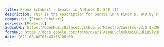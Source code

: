 ```yaml
---
title: Franz Schubert - Sonata in A Minor D. 848 (1)
description: This is the description for Sonata in A Minor D. 848 by Franz Schubert
composers: [Franz Schubert]
periods: [Romantic]
audioURL: https://OpenMusicDataset.github.io/Maestro/maestro-v3.0.0/2009/MIDI-Unprocessed_09_R2_2009_01_ORIG_MID--AUDIO_09_R2_2009_09_R2_2009_04_WAV.midi
formURL: https://docs.google.com/forms/d/e/1FAIpQLSclOskAmiCREQiLDSlv3PbG9b6iD-s4aAKf3EDfDBxt_682TA/viewform
date: 2021-08-08T07:43:13-06:00
---
```

